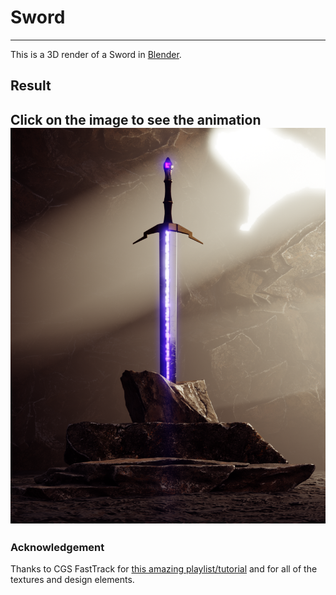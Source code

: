 # Sword
---
This is a 3D render of a Sword in [Blender](https://www.blender.org/).
## Result
Click on the image to see the animation
[![render](render/finale.png)](https://cloud-56e9d5rbu-hack-club-bot.vercel.app/0render.mp4)
---
### Acknowledgement
Thanks to CGS FastTrack for [this amazing playlist/tutorial](https://youtube.com/playlist?list=PL8eKBkZzqDiV2xca_7QVNdG8LGBfZBCkI&si=XqIqFrLmBEW1bWBe) and for all of the textures and design elements.
